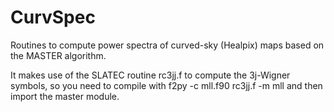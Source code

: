 # CurvSpec
Routines to compute power spectra of curved-sky (Healpix) maps based on the MASTER algorithm.

It makes use of the SLATEC routine rc3jj.f to compute the 3j-Wigner symbols, so you need to compile with f2py -c mll.f90 rc3jj.f -m mll and then import the master module.

